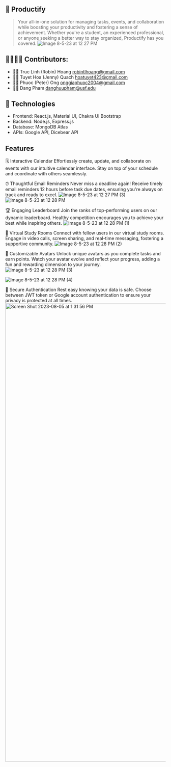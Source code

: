 ## 📅 Productify
> Your all-in-one solution for managing tasks, events, and collaboration while boosting your productivity and fostering a sense of achievement. Whether you're a student, an experienced professional, or anyone seeking a better way to stay organized, Productify has you covered.
 ![Image 8-5-23 at 12 27 PM](https://github.com/viettech-group3/productify/assets/116319999/c7f578e4-a0cd-4644-b20e-815ddac5195e)

## 👨‍💻👩‍💻 Contributors:
- 👩‍💻 Truc Linh (Robin) Hoang robintlhoang@gmail.com
- 👩‍💻 Tuyet Hoa (Jenny) Quach hoatuyet423@gmail.com
- 👨‍💻 Phuoc (Peter) Ong onggiaphuoc2004@gmail.com
- 👨‍💻 Dang Pham danghuupham@usf.edu

## 💾 Technologies 
- Frontend: React.js, Material UI, Chakra UI Bootstrap
- Backend: Node.js, Express.js
- Database: MongoDB Atlas
- APIs: Google API, Dicebear API

## Features
🗓️ Interactive Calendar
Effortlessly create, update, and collaborate on events with our intuitive calendar interface. Stay on top of your schedule and coordinate with others seamlessly.

⏰ Thoughtful Email Reminders
Never miss a deadline again! Receive timely email reminders 12 hours before task due dates, ensuring you're always on track and ready to excel.
![Image 8-5-23 at 12 27 PM (3)](https://github.com/viettech-group3/productify/assets/116319999/d802cf3e-9f8c-4220-8131-4ac05c604573)
![Image 8-5-23 at 12 28 PM](https://github.com/viettech-group3/productify/assets/116319999/fd4a6e93-425d-4b2f-8212-bfe6642fd870)

🏆 Engaging Leaderboard
Join the ranks of top-performing users on our dynamic leaderboard. Healthy competition encourages you to achieve your best while inspiring others.
![Image 8-5-23 at 12 28 PM (1)](https://github.com/viettech-group3/productify/assets/116319999/9832eaf6-e85c-457a-917d-2727a755f05e)

💬 Virtual Study Rooms
Connect with fellow users in our virtual study rooms. Engage in video calls, screen sharing, and real-time messaging, fostering a supportive community.
![Image 8-5-23 at 12 28 PM (2)](https://github.com/viettech-group3/productify/assets/116319999/fc4a202e-c7e8-4704-a5cf-599800a084ca)

🎨 Customizable Avatars
Unlock unique avatars as you complete tasks and earn points. Watch your avatar evolve and reflect your progress, adding a fun and rewarding dimension to your journey.![Image 8-5-23 at 12 28 PM (3)](https://github.com/viettech-group3/productify/assets/116319999/c99557f2-b04a-467e-9820-16375da8b8ef)

![Image 8-5-23 at 12 28 PM (4)](https://github.com/viettech-group3/productify/assets/116319999/8b8da8bf-45a6-4270-b680-64edb345196e)

🔐 Secure Authentication
Rest easy knowing your data is safe. Choose between JWT token or Google account authentication to ensure your privacy is protected at all times.
<img width="1440" alt="Screen Shot 2023-08-05 at 1 31 56 PM" src="https://github.com/viettech-group3/productify/assets/116319999/fdf90042-ef71-43f3-96db-f77754122125">
